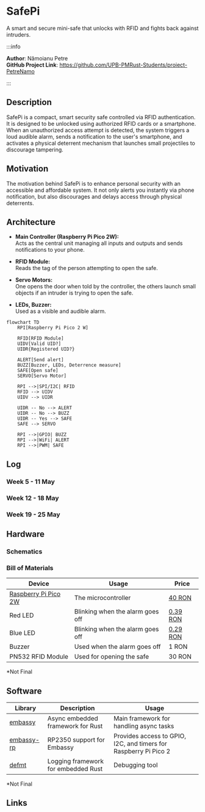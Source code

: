 # SafePi
A smart and secure mini-safe that unlocks with RFID and fights back against intruders.

:::info 

**Author**: Nămoianu Petre \
**GitHub Project Link**: https://github.com/UPB-PMRust-Students/proiect-PetreNamo

:::

## Description

SafePi is a compact, smart security safe controlled via RFID authentication.
It is designed to be unlocked using authorized RFID cards or a smartphone.
When an unauthorized access attempt is detected, the system triggers a loud audible alarm,
sends a notification to the user's smartphone, and activates a physical deterrent mechanism
that launches small projectiles to discourage tampering.

## Motivation

The motivation behind SafePi is to enhance personal security with an accessible and affordable system.
It not only alerts you instantly via phone notification, but also discourages and delays access through physical deterrents.

## Architecture

- **Main Controller (Raspberry Pi Pico 2W):**  
  Acts as the central unit managing all inputs and outputs
  and sends notifications to your phone.

- **RFID Module:**  
  Reads the tag of the person attempting to open the safe.

- **Servo Motors:**  
  One opens the door when told by the controller,
  the others launch small objects if an intruder is trying to open the safe.

- **LEDs, Buzzer:**  
  Used as a visible and audible alarm.

```mermaid
flowchart TD
    RPI[Raspberry Pi Pico 2 W]

    RFID[RFID Module]
    UIDV[Valid UID?]
    UIDR{Registered UID?}

    ALERT[Send alert]
    BUZZ[Buzzer, LEDs, Deterrence measure]
    SAFE[Open safe]
    SERVO[Servo Motor]

    RPI -->|SPI/I2C| RFID
    RFID --> UIDV
    UIDV --> UIDR

    UIDR -- No --> ALERT
    UIDR -- No --> BUZZ
    UIDR -- Yes --> SAFE
    SAFE --> SERVO

    RPI -->|GPIO| BUZZ
    RPI -->|WiFi| ALERT
    RPI -->|PWM| SAFE
```

## Log

<!-- write your progress here every week -->

### Week 5 - 11 May

### Week 12 - 18 May

### Week 19 - 25 May

## Hardware



### Schematics



### Bill of Materials

<!-- Fill out this table with all the hardware components that you might need.

The format is 
```
| [Device](link://to/device) | This is used ... | [price](link://to/store) |

```

-->

| Device | Usage | Price |
|--------|--------|-------|
| [Raspberry Pi Pico 2W](https://www.raspberrypi.com/documentation/microcontrollers/raspberry-pi-pico.html) | The microcontroller | [40 RON](https://www.optimusdigital.ro/en/raspberry-pi-boards/13327-raspberry-pi-pico-2-w.html) |
| Red LED | Blinking when the alarm goes off | [0.39 RON](https://www.optimusdigital.ro/ro/optoelectronice-led-uri/696-led-rou-de-3-mm-cu-lentile-difuze.html) |
| Blue LED | Blinking when the alarm goes off | [0.29 RON](https://www.optimusdigital.ro/ro/optoelectronice-led-uri/12237-led-albastru-de-5-mm.html) |
| Buzzer | Used when the alarm goes off | 1 RON |
| PN532 RFID Module | Used for  opening the safe | 30 RON |

\*Not Final


## Software

| Library | Description | Usage |
|---------|-------------|-------|
| [embassy](https://github.com/embassy-rs/embassy) | Async embedded framework for Rust | Main framework for handling async tasks |
| [embassy-rp](https://github.com/embassy-rs/embassy) | RP2350 support for Embassy | Provides access to GPIO, I2C, and timers for Raspberry Pi Pico 2 |
| [defmt](https://github.com/knurling-rs/defmt) | Logging framework for embedded Rust | Debugging tool |

\*Not Final


## Links

<!-- Add a few links that inspired you and that you think you will use for your project -->

